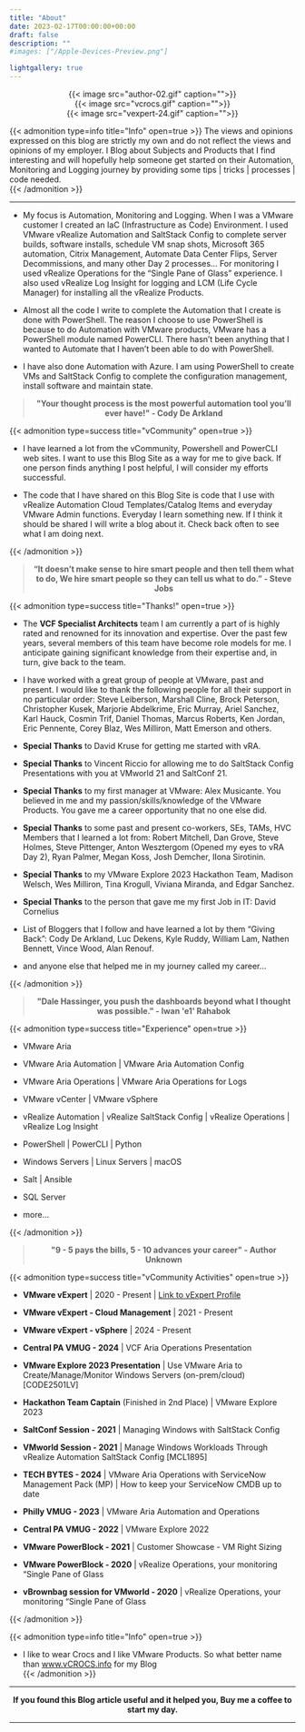 ```yaml
---
title: "About"
date: 2023-02-17T00:00:00+00:00
draft: false
description: ""
#images: ["/Apple-Devices-Preview.png"]

lightgallery: true
---
```


<center>{{< image src="author-02.gif" caption="">}}</center>  

<center>{{< image src="vcrocs.gif" caption="">}}</center>  

<!--  
#### vCF Specialist SE | VMware Aria Suite  
###### VMware vExpert 2020 - Present  
###### VMware vExpert Cloud Management 2021 - Present  
###### If you can script it, You can Automate it!  
-->

<center>{{< image src="vexpert-24.gif" caption="">}}</center>  

{{< admonition type=info title="Info" open=true >}}
The views and opinions expressed on this blog are strictly my own and do not reflect the views and opinions of my employer. I Blog about Subjects and Products that I find interesting and will hopefully help someone get started on their Automation, Monitoring and Logging journey by providing some tips | tricks | processes | code needed.  
{{< /admonition >}}

---

* My focus is Automation, Monitoring and Logging. When I was a VMware customer I created an IaC (Infrastructure as Code) Environment. I used VMware vRealize Automation and SaltStack Config to complete server builds, software installs, schedule VM snap shots, Microsoft 365 automation, Citrix Management, Automate Data Center Flips, Server Decommissions, and many other Day 2 processes… For monitoring I used vRealize Operations for the “Single Pane of Glass” experience. I also used vRealize Log Insight for logging and LCM (Life Cycle Manager) for installing all the vRealize Products.  

* Almost all the code I write to complete the Automation that I create is done with PowerShell. The reason I choose to use PowerShell is because to do Automation with VMware products, VMware has a PowerShell module named PowerCLI. There hasn’t been anything that I wanted to Automate that I haven’t been able to do with PowerShell.

* I have also done Automation with Azure. I am using PowerShell to create VMs and SaltStack Config to complete the configuration management, install software and maintain state.  

>  
><center><b>"Your thought process is the most powerful automation tool you’ll ever have!" - Cody De Arkland</b></center>  
>  

{{< admonition type=success title="vCommunity" open=true >}}
* I have learned a lot from the vCommunity, Powershell and PowerCLI web sites. I want to use this Blog Site as a way for me to give back. If one person finds anything I post helpful, I will consider my efforts successful.  

* The code that I have shared on this Blog Site is code that I use with vRealize Automation Cloud Templates/Catalog Items and everyday VMware Admin functions. Everyday I learn something new. If I think it should be shared I will write a blog about it. Check back often to see what I am doing next.  

{{< /admonition >}}

><center><b>“It doesn’t make sense to hire smart people and then tell them what to do, We hire smart people so they can tell us what to do.” - Steve Jobs</b></center>  

{{< admonition type=success title="Thanks!" open=true >}}
* The **VCF Specialist Architects** team I am currently a part of is highly rated and renowned for its innovation and expertise. Over the past few years, several members of this team have become role models for me. I anticipate gaining significant knowledge from their expertise and, in turn, give back to the team.  

* I have worked with a great group of people at VMware, past and present. I would like to thank the following people for all their support in no particular order: Steve Leiberson, Marshall Cline, Brock Peterson, Christopher Kusek, Marjorie Abdelkrime, Eric Murray, Ariel Sanchez, Karl Hauck, Cosmin Trif, Daniel Thomas, Marcus Roberts, Ken Jordan, Eric Pennente, Corey Blaz, Wes Milliron, Matt Emerson and others.  

* **Special Thanks** to David Kruse for getting me started with vRA.  

* **Special Thanks** to Vincent Riccio for allowing me to do SaltStack Config Presentations with you at VMworld 21 and SaltConf 21.  

* **Special Thanks** to my first manager at VMware: Alex Musicante. You believed in me and my passion/skills/knowledge of the VMware Products. You gave me a career opportunity that no one else did.  

* **Special Thanks** to some past and present co-workers, SEs, TAMs, HVC Members that I learned a lot from: Robert Mitchell, Dan Grove, Steve Holmes, Steve Pittenger, Anton Wesztergom (Opened my eyes to vRA Day 2), Ryan Palmer, Megan Koss, Josh Demcher, IIona Sirotinin.

* **Special Thanks** to my VMware Explore 2023 Hackathon Team, Madison Welsch, Wes Milliron, Tina Krogull, Viviana Miranda, and Edgar Sanchez.

* **Special Thanks** to the person that gave me my first Job in IT: David Cornelius  

* List of Bloggers that I follow and have learned a lot by them “Giving Back”: Cody De Arkland, Luc Dekens, Kyle Ruddy, William Lam, Nathen Bennett, Vince Wood, Alan Renouf.  

* and anyone else that helped me in my journey called my career…  

{{< /admonition >}}

> <center><b>"Dale Hassinger, you push the dashboards beyond what I thought was possible." - Iwan 'e1' Rahabok</b></center>

{{< admonition type=success title="Experience" open=true >}}
* VMware Aria  

* VMware Aria Automation | VMware Aria Automation Config  

* VMware Aria Operations | VMware Aria Operations for Logs  

* VMware vCenter | VMware vSphere  

* vRealize Automation | vRealize SaltStack Config | vRealize Operations | vRealize Log Insight  

* PowerShell | PowerCLI | Python  

* Windows Servers | Linux Servers | macOS  

* Salt | Ansible  

* SQL Server  

* more...  

{{< /admonition >}}

><center><b>"9 - 5 pays the bills, 5 - 10 advances your career" - Author Unknown</b></center>  

{{< admonition type=success title="vCommunity Activities" open=true >}}
* **VMware vExpert** | 2020 - Present | [Link to vExpert Profile](https://vexpert.vmware.com/directory/5721)  
* **VMware vExpert - Cloud Management** | 2021 - Present  

* **VMware vExpert - vSphere** | 2024 - Present  

* **Central PA VMUG - 2024** | VCF Aria Operations Presentation  

* **VMware Explore 2023 Presentation** | Use VMware Aria to Create/Manage/Monitor Windows Servers (on-prem/cloud) [CODE2501LV]  

* **Hackathon Team Captain** (Finished in 2nd Place) | VMware Explore 2023  

* **SaltConf Session - 2021** | Managing Windows with SaltStack Config  

* **VMworld Session - 2021** | Manage Windows Workloads Through vRealize Automation SaltStack Config [MCL1895]  

* **TECH BYTES - 2024** | VMware Aria Operations with ServiceNow Management Pack (MP) | How to keep your ServiceNow CMDB up to date  

* **Philly VMUG - 2023** | VMware Aria Automation and Operations  

* **Central PA VMUG - 2022** | VMware Explore 2022  

* **VMware PowerBlock - 2021** | Customer Showcase - VM Right Sizing  

* **VMware PowerBlock - 2020** | vRealize Operations, your monitoring “Single Pane of Glass  

* **vBrownbag session for VMworld - 2020** | vRealize Operations, your monitoring “Single Pane of Glass  

{{< /admonition >}}

{{< admonition type=info title="Info" open=true >}}
* I like to wear Crocs and I like VMware Products. So what better name than www.vCROCS.info for my Blog  
{{< /admonition >}}

---

<center><b>If you found this Blog article useful and it helped you, Buy me a coffee to start my day.</b></center>  

---

<center>
<script type="text/javascript" src="https://cdnjs.buymeacoffee.com/1.0.0/button.prod.min.js" data-name="bmc-button" data-slug="dalehassinger" data-color="#FFDD00" data-emoji=""  data-font="Cookie" data-text="Buy me a coffee" data-outline-color="#000000" data-font-color="#000000" data-coffee-color="#ffffff" ></script>
</center>
